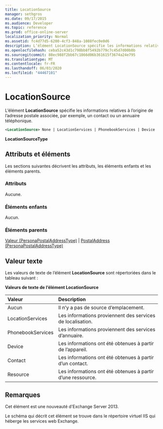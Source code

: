 ```yaml
---
title: LocationSource
manager: sethgros
ms.date: 09/17/2015
ms.audience: Developer
ms.topic: reference
ms.prod: office-online-server
localization_priority: Normal
ms.assetid: fc4d77d5-6200-4cf3-848a-1088fec0e0d6
description: L’élément LocationSource spécifie les informations relatives à l’origine de l’adresse postale associée, par exemple, un contact ou un annuaire téléphonique.
ms.openlocfilehash: ceba52c43d1c798bb8f5492b779c7c45d7d00b0b
ms.sourcegitcommit: 88ec988f2bb67c1866d06b361615f3674a24e795
ms.translationtype: MT
ms.contentlocale: fr-FR
ms.lasthandoff: 06/03/2020
ms.locfileid: "44467101"
---
```

# <a name="locationsource"></a>LocationSource

L’élément **LocationSource** spécifie les informations relatives à l’origine de l’adresse postale associée, par exemple, un contact ou un annuaire téléphonique. 
  
```XML
<LocationSource> None | LocationServices | PhonebookServices | Device | Contact | Resource </LocationSource>
```

 **LocationSourceType**
## <a name="attributes-and-elements"></a>Attributs et éléments

Les sections suivantes décrivent les attributs, les éléments enfants et les éléments parents.
  
### <a name="attributes"></a>Attributs

Aucune.
  
### <a name="child-elements"></a>Éléments enfants

Aucun.
  
### <a name="parent-elements"></a>Éléments parents

[Valeur (PersonaPostalAddressType)](value-personapostaladdresstype.md)  |  [PostalAddress (PersonaPostalAddressType)](postaladdress-personapostaladdresstype.md)
  
## <a name="text-value"></a>Valeur texte

Les valeurs de texte de l’élément **LocationSource** sont répertoriées dans le tableau suivant : 
  
**Valeurs de texte de l’élément LocationSource**

|**Valeur**|**Description**|
|:-----|:-----|
|Aucun  <br/> |Il n’y a pas de source d’emplacement.  <br/> |
|LocationServices  <br/> |Les informations proviennent des services de localisation.  <br/> |
|PhonebookServices  <br/> |Les informations proviennent des services d’annuaire.  <br/> |
|Device  <br/> |Les informations ont été obtenues à partir de l’appareil.  <br/> |
|Contact  <br/> |Les informations ont été obtenues à partir d’un contact.  <br/> |
|Resource  <br/> |Les informations ont été obtenues à partir d’une ressource.  <br/> |
   
## <a name="remarks"></a>Remarques

Cet élément est une nouveauté d'Exchange Server 2013.
  
Le schéma qui décrit cet élément se trouve dans le répertoire virtuel IIS qui héberge les services web Exchange.
  

